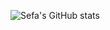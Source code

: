 ![Sefa's GitHub stats](https://github-readme-stats.vercel.app/api?username=silkimen&count_private=true&show_icons=true&title_color=58a6ff&icon_color=58a6ff&bg_color=0d1117&text_color=8b949e&border_color=30363d)
